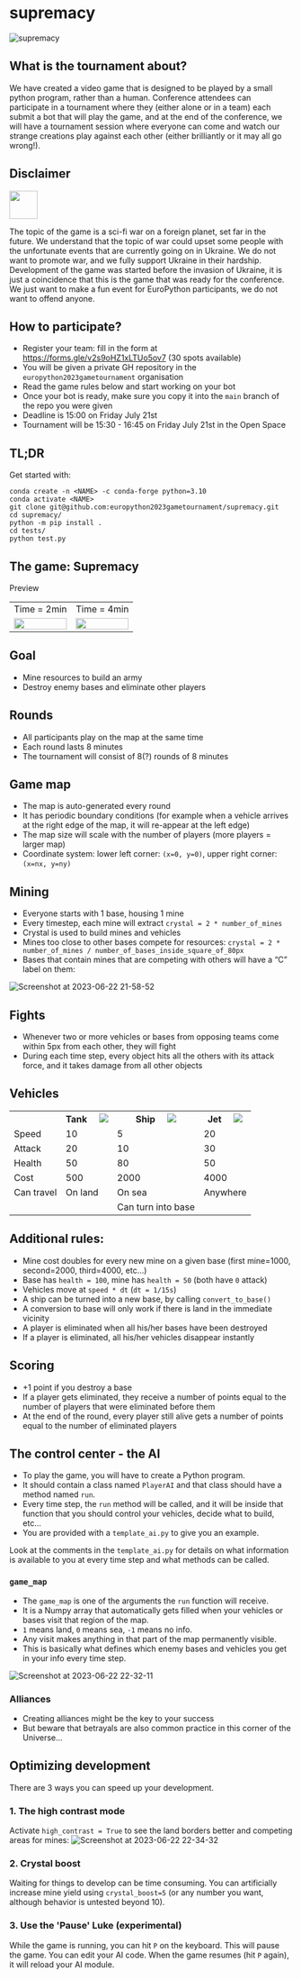 # supremacy

![supremacy](https://github.com/nvaytet/supremacy/assets/39047984/6e800f7c-6eb4-47d4-9621-1465aeaae879)

## What is the tournament about?

We have created a video game that is designed to be played by a small python program, rather than a human.
Conference attendees can participate in a tournament where they (either alone or in a team) each submit a bot that will play the game, and at the end of the conference, we will have a tournament session where everyone can come and watch our strange creations play against each other (either brilliantly or it may all go wrong!).

## Disclaimer

<img src="https://upload.wikimedia.org/wikipedia/commons/thumb/4/49/Flag_of_Ukraine.svg/320px-Flag_of_Ukraine.svg.png" width="50" />

The topic of the game is a sci-fi war on a foreign planet, set far in the future. We understand that the topic of war could upset some people with the unfortunate events that are currently going on in Ukraine. We do not want to promote war, and we fully support Ukraine in their hardship. Development of the game was started before the invasion of Ukraine, it is just a coincidence that this is the game that was ready for the conference.
We just want to make a fun event for EuroPython participants, we do not want to offend anyone.

## How to participate?

- Register your team: fill in the form at https://forms.gle/v2s9oHZ1xLTUo5ov7 (30 spots available)
- You will be given a private GH repository in the `europython2023gametournament` organisation
- Read the game rules below and start working on your bot
- Once your bot is ready, make sure you copy it into the `main` branch of the repo you were given
- Deadline is 15:00 on Friday July 21st
- Tournament will be 15:30 - 16:45 on Friday July 21st in the Open Space

## TL;DR

Get started with:

```
conda create -n <NAME> -c conda-forge python=3.10
conda activate <NAME>
git clone git@github.com:europython2023gametournament/supremacy.git
cd supremacy/
python -m pip install .
cd tests/
python test.py
```

## The game: Supremacy

Preview

<table>
  <tr>
    <td>Time = 2min</td><td>Time = 4min</td>
  </tr>
  <tr>
    <td><img src="https://github.com/europython2023gametournament/supremacy/assets/39047984/07e66dc0-ed5d-4e2b-91f6-b7302e1e0a4f" width="100%" /></td>
    <td><img src="https://github.com/europython2023gametournament/supremacy/assets/39047984/d1dd0cb0-2b6f-4904-ac99-f842b4771099" width="100%" /></td>
  </tr>
</table>

## Goal

- Mine resources to build an army
- Destroy enemy bases and eliminate other players

## Rounds

- All participants play on the map at the same time
- Each round lasts 8 minutes
- The tournament will consist of 8(?) rounds of 8 minutes

## Game map

- The map is auto-generated every round
- It has periodic boundary conditions (for example when a vehicle arrives at the right edge of the map, it will re-appear at the left edge)
- The map size will scale with the number of players (more players = larger map)
- Coordinate system: lower left corner: `(x=0, y=0)`, upper right corner: `(x=nx, y=ny)`

## Mining

- Everyone starts with 1 base, housing 1 mine
- Every timestep, each mine will extract `crystal = 2 * number_of_mines`
- Crystal is used to build mines and vehicles
- Mines too close to other bases compete for resources: `crystal = 2 * number_of_mines / number_of_bases_inside_square_of_80px`
- Bases that contain mines that are competing with others will have a “C” label on them:

![Screenshot at 2023-06-22 21-58-52](https://github.com/europython2023gametournament/supremacy/assets/39047984/e2df2246-532e-4989-9892-582d53d171a8)

## Fights

- Whenever two or more vehicles or bases from opposing teams come within 5px from each other, they will fight
- During each time step, every object hits all the others with its attack force, and it takes damage from all other objects

## Vehicles

<table>
  <tr>
    <th></th>
    <th>Tank &nbsp;&nbsp;&nbsp; <img src="https://github.com/europython2023gametournament/supremacy/assets/39047984/0be25f1b-9d14-4438-b5cb-3a355a6b088a" />
</th>
    <th>Ship &nbsp;&nbsp;&nbsp; <img src="https://github.com/europython2023gametournament/supremacy/assets/39047984/248ab310-2a53-4132-9179-b360ebbb45f4" />
</th>
    <th>Jet &nbsp;&nbsp;&nbsp; <img src="https://github.com/europython2023gametournament/supremacy/assets/39047984/594f9902-e848-465a-a5f2-5d9081d4b863" />
</th>
  </tr>
  <tr>
    <td>Speed</td>
    <td>10</td>
    <td>5</td>
    <td>20</td>
  </tr>
  <tr>
    <td>Attack</td>
    <td>20</td>
    <td>10</td>
    <td>30</td>
  </tr>
  <tr>
    <td>Health</td>
    <td>50</td>
    <td>80</td>
    <td>50</td>
  </tr>
  <tr>
    <td>Cost</td>
    <td>500</td>
    <td>2000</td>
    <td>4000</td>
  </tr>
  <tr>
    <td>Can travel</td>
    <td>On land</td>
    <td>On sea</td>
    <td>Anywhere</td>
  </tr>
  <tr>
    <td></td>
    <td></td>
    <td>Can turn into base</td>
    <td></td>
  </tr>
</table>

## Additional rules:

- Mine cost doubles for every new mine on a given base (first mine=1000, second=2000, third=4000, etc…)
- Base has `health = 100`, mine has `health = 50` (both have `0` attack)
- Vehicles move at `speed * dt` (`dt = 1/15s`)
- A ship can be turned into a new base, by calling `convert_to_base()`
- A conversion to base will only work if there is land in the immediate vicinity
- A player is eliminated when all his/her bases have been destroyed
- If a player is eliminated, all his/her vehicles disappear instantly

## Scoring

- +1 point if you destroy a base
- If a player gets eliminated, they receive a number of points equal to the number of players that were eliminated before them
- At the end of the round, every player still alive gets a number of points equal to the number of eliminated players

## The control center - the AI

- To play the game, you will have to create a Python program.
- It should contain a class named `PlayerAI` and that class should have a method named `run`.
- Every time step, the `run` method will be called, and it will be inside that function that you should control your vehicles, decide what to build, etc...
- You are provided with a `template_ai.py` to give you an example.

Look at the comments in the `template_ai.py` for details on what information is available to you at every time step and what methods can be called.

### `game_map`

- The `game_map` is one of the arguments the `run` function will receive.
- It is a Numpy array that automatically gets filled when your vehicles or bases visit that region of the map.
- `1` means land, `0` means sea, `-1` means no info.
- Any visit makes anything in that part of the map permanently visible.
- This is basically what defines which enemy bases and vehicles you get in your info every time step.

![Screenshot at 2023-06-22 22-32-11](https://github.com/europython2023gametournament/supremacy/assets/39047984/a207ac95-4006-4b6e-82ce-f64d6c5a6c4f)

### Alliances

- Creating alliances might be the key to your success
- But beware that betrayals are also common practice in this corner of the Universe...

## Optimizing development

There are 3 ways you can speed up your development.

### 1. The high contrast mode

Activate `high_contrast = True` to see the land borders better and competing areas for mines:
![Screenshot at 2023-06-22 22-34-32](https://github.com/europython2023gametournament/supremacy/assets/39047984/0da61cd3-9449-4e99-9a40-0c4b3ba0fdf6)

### 2. Crystal boost

Waiting for things to develop can be time consuming.
You can artificially increase mine yield using `crystal_boost=5` (or any number you want, although behavior is untested beyond 10).

### 3. Use the 'Pause' Luke (experimental)

While the game is running, you can hit `P` on the keyboard.
This will pause the game.
You can edit your AI code.
When the game resumes (hit `P` again), it will reload your AI module.

